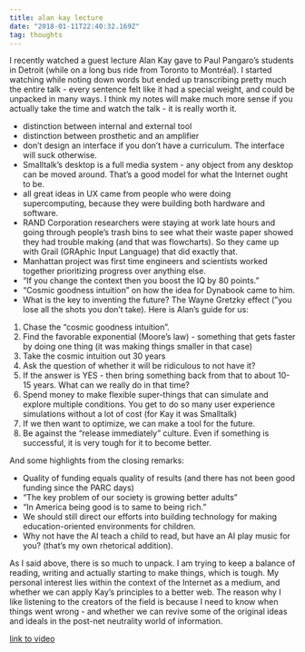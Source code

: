 ```yaml
---
title: alan kay lecture
date: "2018-01-11T22:40:32.169Z"
tag: thoughts
---
```


I recently watched a guest lecture Alan Kay gave to Paul Pangaro’s students in Detroit (while on a long bus ride from Toronto to Montréal). I started watching while noting down words but ended up transcribing pretty much the entire talk - every sentence felt like it had a special weight, and could be unpacked in many ways. I think my notes will make much more sense if you actually take the time and watch the talk - it is really worth it. 

* distinction between internal and external tool
* distinction between prosthetic and an amplifier
* don’t design an interface if you don’t have a curriculum. The interface will suck otherwise.
* Smalltalk’s desktop is a full media system - any object from any desktop can be moved around. That’s a good model for what the Internet ought to be.
* all great ideas in UX came from people who were doing supercomputing, because they were building both hardware and software.
* RAND Corporation researchers were staying at work late hours and going through people’s trash bins to see what their waste paper showed they had trouble making (and that was flowcharts). So they came up with Grail (GRAphic Input Language) that did exactly that.
* Manhattan project was first time engineers and scientists worked together prioritizing progress over anything else.
* “If you change the context then you boost the IQ by 80 points.”
* “Cosmic goodness intuition” on how the idea for Dynabook came to him.
* What is the key to inventing the future? The Wayne Gretzky effect (”you lose all the shots you don’t take).  Here is Alan’s guide for us:

1. Chase the “cosmic goodness intuition”.
2. Find the favorable exponential (Moore’s law) - something that gets faster by doing one thing (it was making things smaller in that case) 
3. Take the cosmic intuition out 30 years
4. Ask the question of whether it will be ridiculous to not have it? 
5. If the answer is YES - then bring something back from that to about 10-15 years. What can we really do in that time? 
6. Spend money to make flexible super-things that can simulate and explore multiple conditions. You get to do so many user experience simulations without a lot of cost (for Kay it was Smalltalk)
7. If we then want to optimize, we can make a tool for the future.
8. Be against the “release immediately” culture. Even if something is successful, it is very tough for it to become better. 

And some highlights from the closing remarks:
* Quality of funding equals quality of results (and there has not been good funding since the PARC days)
* “The key problem of our society is growing better adults”
* “In America being good is to same to being rich.” 
* We should still direct our efforts into building technology for making education-oriented environments for children. 
* Why not have the AI teach a child to read, but have an AI play music for you? (that’s my own rhetorical addition).

As I said above, there is so much to unpack. I am trying to keep a balance of reading, writing and actually starting to make things, which is tough. My personal interest lies within the context of the Internet as a medium, and whether we can apply Kay’s principles to a better web. The reason why I like listening to the creators of the field is because I need to know when things went wrong - and whether we can revive some of the original ideas and ideals in the post-net neutrality world of information. 

<a href="https://vimeo.com/238786037" target="_blank">link to video</a>
